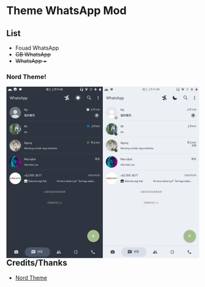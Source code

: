 # Theme WhatsApp Mod

## List
- Fouad WhatsApp
- <del>GB WhatsApp</del>
- <del>WhatsApp +</del>

### Nord Theme!


<img src="https://github.com/Dhn-nys/thmwamod/blob/main/Screenshots/NordThemeLight.png" alt="Nord Light" width="50%" align="right">


<img src="https://github.com/Dhn-nys/thmwamod/blob/main/Screenshots/NordThemeDark.png" alt="Nord Dark" width="50%" align="Left">


## Credits/Thanks
- [Nord Theme](http://nordtheme.com)
